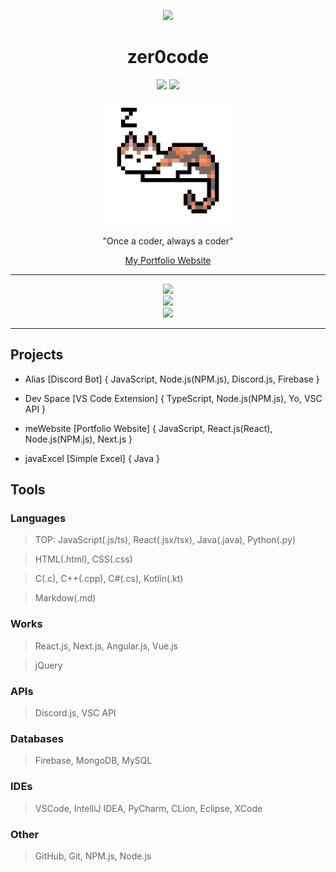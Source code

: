 <p align="center">
  <img src="https://i.imgur.com/cP2W48ns.jpg" />
  <h1 align="center">zer0code</h1>
</p>
<p align="center" style="text-decoration: none">
  <a href="https://github.com/SlashDEV9"><img src="https://img.shields.io/badge/slashDEV-zer0code-red?logo=javascript&logoColor=red" /></a>
  <a href="https://wakatime.com/@360b9b99-ab30-48e8-8c3b-7722027bf78d"><img src="https://wakatime.com/badge/user/360b9b99-ab30-48e8-8c3b-7722027bf78d.svg" /></a>
</p>

<section align="center">
  <img src="./catsleep.gif" width="200" />
  <p>"Once a coder, always a coder"</p>
  <p><a href="https://zer0code9.vercel.app/">My Portfolio Website</a></p>
</section>

<hr>

<section align="center">
  <img height="180em" src="https://github-readme-stats.vercel.app/api?username=zer0code9&show_icons=true&hide_border=true&count_private=true&include_all_commits=true&title_color=f00&text_color=ffa500&icon_color=f00&bg_color=000&env=PAT_1" />
  <br>
  <img src="https://github-readme-stats.vercel.app/api/top-langs/?username=zer0code9&hide_border=true&layout=compact&title_color=f00&text_color=ffa500&icon_color=f00&bg_color=000&env=PAT_1" />
  <br>
  <img src="https://github-readme-stats.vercel.app/api/wakatime?username=zer0code9" />
</section>

<hr>

## Projects

- Alias [Discord Bot] { JavaScript, Node.js(NPM.js), Discord.js, Firebase }

- Dev Space [VS Code Extension] { TypeScript, Node.js(NPM.js), Yo, VSC API }

- meWebsite [Portfolio Website] { JavaScript, React.js(React), Node.js(NPM.js), Next.js }

- javaExcel [Simple Excel] { Java }

## Tools

### Languages

> TOP: JavaScript(.js/ts), React(.jsx/tsx), Java(.java), Python(.py)

> HTML(.html), CSS(.css)

> C(.c), C++(.cpp), C#(.cs), Kotlin(.kt)

> Markdow(.md)

### Works

> React.js, Next.js, Angular.js, Vue.js

> jQuery

### APIs

> Discord.js, VSC API

### Databases

> Firebase, MongoDB, MySQL

### IDEs

> VSCode, IntelliJ IDEA, PyCharm, CLion, Eclipse, XCode

### Other

> GitHub, Git, NPM.js, Node.js
